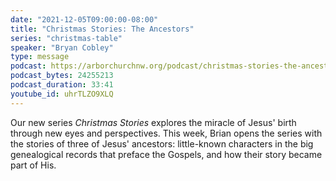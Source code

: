 ```yaml
---
date: "2021-12-05T09:00:00-08:00"
title: "Christmas Stories: The Ancestors"
series: "christmas-table"
speaker: "Bryan Cobley"
type: message
podcast: https://arborchurchnw.org/podcast/christmas-stories-the-ancestors.m4a
podcast_bytes: 24255213
podcast_duration: 33:41
youtube_id: uhrTLZO9XLQ
---
```


Our new series *Christmas Stories* explores the miracle of Jesus' birth through new eyes and perspectives. This week, Brian opens the series with the stories of three of Jesus' ancestors: little-known characters in the big genealogical records that preface the Gospels, and how their story became part of His.

